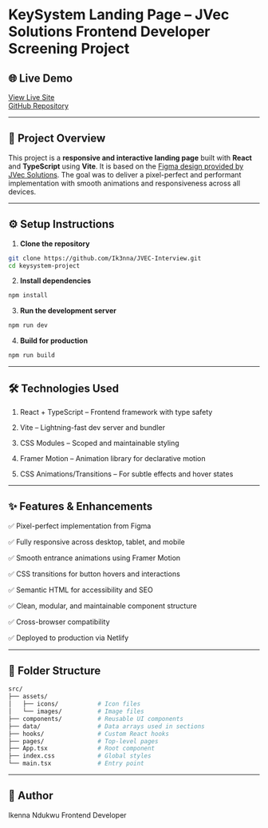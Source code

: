 # KeySystem Landing Page – JVec Solutions Frontend Developer Screening Project

## 🌐 Live Demo

[View Live Site](https://keysystem-jvec.netlify.app)  
[GitHub Repository](https://github.com/Ik3nna/JVEC-Interview)

---

## 📌 Project Overview

This project is a **responsive and interactive landing page** built with **React** and **TypeScript** using **Vite**. It is based on the [Figma design provided by JVec Solutions](https://www.figma.com/design/JpJT52b4OfQSAc9Z6uchg8/Keysystem-%F0%9F%8E%87?node-id=0-1&p=f&t=gInkk6ih1M7Mqnk3-0). The goal was to deliver a pixel-perfect and performant implementation with smooth animations and responsiveness across all devices.

---

## ⚙️ Setup Instructions

1. **Clone the repository**
  ```bash
  git clone https://github.com/Ik3nna/JVEC-Interview.git
  cd keysystem-project
  ```

2. **Install dependencies**
  ```bash
  npm install
  ```

3. **Run the development server**
  ```bash
  npm run dev
  ```

4. **Build for production**
  ```bash
  npm run build
  ```

---

## 🛠 Technologies Used

1. React + TypeScript – Frontend framework with type safety

2. Vite – Lightning-fast dev server and bundler

3. CSS Modules – Scoped and maintainable styling

4. Framer Motion – Animation library for declarative motion

5. CSS Animations/Transitions – For subtle effects and hover states

---

## ✨ Features & Enhancements

✅ Pixel-perfect implementation from Figma

✅ Fully responsive across desktop, tablet, and mobile

✅ Smooth entrance animations using Framer Motion

✅ CSS transitions for button hovers and interactions

✅ Semantic HTML for accessibility and SEO

✅ Clean, modular, and maintainable component structure

✅ Cross-browser compatibility

✅ Deployed to production via Netlify

---

## 📁 Folder Structure
```bash
src/
├── assets/
│   ├── icons/           # Icon files
│   └── images/          # Image files
├── components/          # Reusable UI components
├── data/                # Data arrays used in sections
├── hooks/               # Custom React hooks
├── pages/               # Top-level pages
├── App.tsx              # Root component
├── index.css            # Global styles
└── main.tsx             # Entry point
  ```
  
---

## 📌 Author
Ikenna Ndukwu
Frontend Developer







